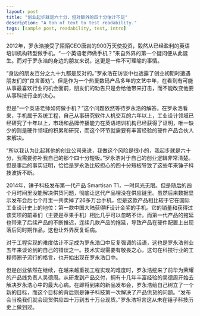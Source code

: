 ```yaml
---
layout: post
title: "创业起步就是六十分，但对额外的四十分估计不足"
description: "A ton of text to test readability."
tags: [sample post, readability, test, intro]
---
```


2012年，罗永浩接受了陌陌CEO唐岩的900万天使投资，毅然从已经盈利的英语培训机构转型做手机。“一个英语老师做手机？”来自外界的第一个疑问便从此诞生。而对于罗永浩的身边的朋友来说，这更是一件不可理喻的事情。

“身边的朋友百分之九十九都是反对的。”罗永浩在访谈中也透露了创业初期时遭遇朋友们的“良言善劝”。但是作为一个热爱数码产品多年的文艺中年，在看到有可能从事最喜欢行业的机会面前，朋友们的劝告只是会给他带来打击，而不能改变他要从事科技行业的决心。

但是“一个英语老师如何做手机？”这个问题依然等待罗永浩的解答。在罗永浩看来，手机属于系统工程，自己从事研究软件人机交互的六年以上，工业设计领域已经研究了十年以上，市场和品牌传播能力在英语培训机构已经获得了证明，唯一缺少的则是硬件领域的积累和研究，而这个环节就需要有丰富经验的硬件产品合伙人来解决。

“所以我认为比起其他的创业公司来说，我做这个风险是很小的，我起步就是六十分，我需要弥补我自己的那个四十分短板。”罗永浩对于自己的创业逻辑非常清楚。但是事后的事实证明，恰恰是罗永浩比较担心的四十分短板导致了这些年来锤子科技波折不断。

2014年，锤子科技发布第一代产品 Smartisan T1，一时风光无限。但是随后的四个月时间里没能解决供货问题，彻底让这代产品埋没在供应链里。虽然后来数据显示发布会后七个月里一共卖掉了26多万台手机，但是这款产品相比较于它在国际工业设计史上的地位：第一款中国大陆获得IF设计金奖的手机。它的销量和获得过该奖项的前辈们（主要是苹果手机）相比几乎可以忽略不计。而第一代产品的拖延也带来了后续产品的不断推迟，连续几款产品的拖延，导致产品在硬件配置上出现落后同时期作品，这也让外界反复诟病。

对于工程实现的难度估计不足成为罗永浩口中反复强调的话语，这也是罗永浩创业五年来谈论到的自己的错误之一。技术实现需要有敬畏之心，这句在科技行业的工程师圈子流行的格言，也开始出现在罗永浩口中。

但是创业依然在继续，在越来越重视工程实现的难度时，罗永浩挖来了前华为荣耀的产品线负责人吴德周。从研发到产品交付，拥有十几年丰富经验的吴德周开始去解决罗永浩心中的最大心病。在即将到来的新品发布会，罗永浩给自己树立了一个新的目标，而这个目标的背后则是锤子科技第一次解决了产品供货的问题。“发布会当晚我们就会现货供应四十万到五十万台现货。”罗永浩坦言这从未在锤子科技历史上做到过。

